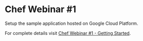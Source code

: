 # Chef Webinar #1

Setup the sample application hosted on Google Cloud Platform.

For complete details visit [Chef Webinar #1 - Getting Started][webinar1-site].


[webinar1-site]: https://github.com/nelsonjr/chef-webinars/tree/master/getting-started
